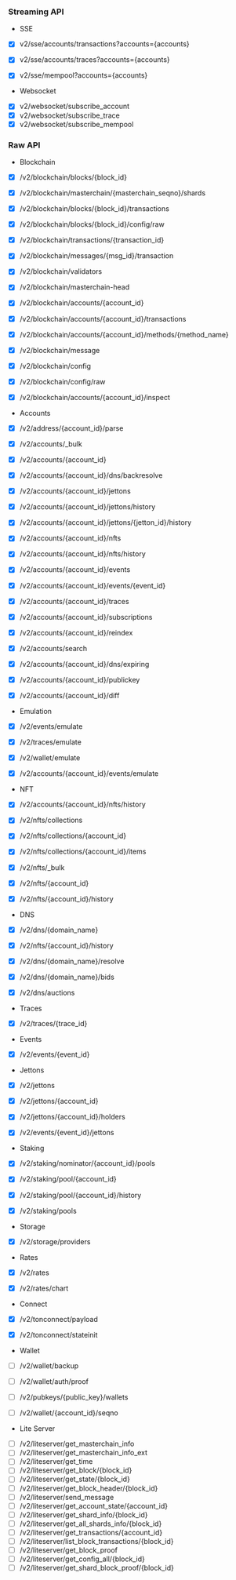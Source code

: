 ### Streaming API

- SSE

- [x] v2/sse/accounts/transactions?accounts={accounts}
- [x] v2/sse/accounts/traces?accounts={accounts}
- [x] v2/sse/mempool?accounts={accounts}


- Websocket

- [x] v2/websocket/subscribe_account
- [x] v2/websocket/subscribe_trace
- [x] v2/websocket/subscribe_mempool

### Raw API

- Blockchain

- [x] /v2/blockchain/blocks/{block_id}
- [x] /v2/blockchain/masterchain/{masterchain_seqno}/shards
- [x] /v2/blockchain/blocks/{block_id}/transactions
- [x] /v2/blockchain/blocks/{block_id}/config/raw
- [x] /v2/blockchain/transactions/{transaction_id}
- [x] /v2/blockchain/messages/{msg_id}/transaction
- [x] /v2/blockchain/validators
- [x] /v2/blockchain/masterchain-head
- [x] /v2/blockchain/accounts/{account_id}
- [x] /v2/blockchain/accounts/{account_id}/transactions
- [x] /v2/blockchain/accounts/{account_id}/methods/{method_name}
- [x] /v2/blockchain/message
- [x] /v2/blockchain/config
- [x] /v2/blockchain/config/raw
- [x] /v2/blockchain/accounts/{account_id}/inspect


- Accounts

- [x] /v2/address/{account_id}/parse
- [x] /v2/accounts/_bulk
- [x] /v2/accounts/{account_id}
- [x] /v2/accounts/{account_id}/dns/backresolve
- [x] /v2/accounts/{account_id}/jettons
- [x] /v2/accounts/{account_id}/jettons/history
- [x] /v2/accounts/{account_id}/jettons/{jetton_id}/history
- [x] /v2/accounts/{account_id}/nfts
- [x] /v2/accounts/{account_id}/nfts/history
- [x] /v2/accounts/{account_id}/events
- [x] /v2/accounts/{account_id}/events/{event_id}
- [x] /v2/accounts/{account_id}/traces
- [x] /v2/accounts/{account_id}/subscriptions
- [x] /v2/accounts/{account_id}/reindex
- [x] /v2/accounts/search
- [x] /v2/accounts/{account_id}/dns/expiring
- [x] /v2/accounts/{account_id}/publickey
- [x] /v2/accounts/{account_id}/diff


- Emulation

- [x] /v2/events/emulate
- [x] /v2/traces/emulate
- [x] /v2/wallet/emulate
- [x] /v2/accounts/{account_id}/events/emulate


- NFT

- [x] /v2/accounts/{account_id}/nfts/history
- [x] /v2/nfts/collections
- [x] /v2/nfts/collections/{account_id}
- [x] /v2/nfts/collections/{account_id}/items
- [x] /v2/nfts/_bulk
- [x] /v2/nfts/{account_id}
- [x] /v2/nfts/{account_id}/history


- DNS

- [x] /v2/dns/{domain_name}
- [x] /v2/nfts/{account_id}/history
- [x] /v2/dns/{domain_name}/resolve
- [x] /v2/dns/{domain_name}/bids
- [x] /v2/dns/auctions


- Traces

- [x] /v2/traces/{trace_id}


- Events

- [x] /v2/events/{event_id}


- Jettons

- [x] /v2/jettons
- [x] /v2/jettons/{account_id}
- [x] /v2/jettons/{account_id}/holders
- [x] /v2/events/{event_id}/jettons


- Staking

- [x] /v2/staking/nominator/{account_id}/pools
- [x] /v2/staking/pool/{account_id}
- [x] /v2/staking/pool/{account_id}/history
- [x] /v2/staking/pools


- Storage

- [x] /v2/storage/providers


- Rates

- [x] /v2/rates
- [x] /v2/rates/chart


- Connect

- [x] /v2/tonconnect/payload
- [x] /v2/tonconnect/stateinit


- Wallet

- [ ] /v2/wallet/backup
- [ ] /v2/wallet/auth/proof
- [ ] /v2/pubkeys/{public_key}/wallets
- [ ] /v2/wallet/{account_id}/seqno


- Lite Server

- [ ] /v2/liteserver/get_masterchain_info
- [ ] /v2/liteserver/get_masterchain_info_ext
- [ ] /v2/liteserver/get_time
- [ ] /v2/liteserver/get_block/{block_id}
- [ ] /v2/liteserver/get_state/{block_id}
- [ ] /v2/liteserver/get_block_header/{block_id}
- [ ] /v2/liteserver/send_message
- [ ] /v2/liteserver/get_account_state/{account_id}
- [ ] /v2/liteserver/get_shard_info/{block_id}
- [ ] /v2/liteserver/get_all_shards_info/{block_id}
- [ ] /v2/liteserver/get_transactions/{account_id}
- [ ] /v2/liteserver/list_block_transactions/{block_id}
- [ ] /v2/liteserver/get_block_proof
- [ ] /v2/liteserver/get_config_all/{block_id}
- [ ] /v2/liteserver/get_shard_block_proof/{block_id}